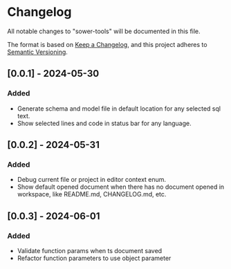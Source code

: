 # Changelog

All notable changes to "sower-tools" will be documented in this file.

The format is based on [Keep a Changelog](https://keepachangelog.com/en/1.1.0/),
and this project adheres to [Semantic Versioning](https://semver.org/spec/v2.0.0.html).

## [0.0.1] - 2024-05-30

### Added

-   Generate schema and model file in default location for any selected sql text.
-   Show selected lines and code in status bar for any language.

## [0.0.2] - 2024-05-31

### Added

-   Debug current file or project in editor context enum.
-   Show default opened document when there has no document opened in workspace, like README.md, CHANGELOG.md, etc.

## [0.0.3] - 2024-06-01

### Added

-   Validate function params when ts document saved
-   Refactor function parameters to use object parameter
